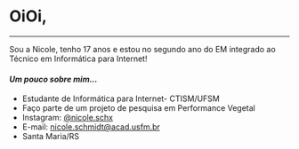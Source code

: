 # OiOi,

***

Sou a Nicole, tenho 17 anos e estou no segundo ano do EM integrado ao Técnico em Informática para Internet!


#### *Um pouco sobre mim...*

- Estudante de Informática para Internet- CTISM/UFSM
- Faço parte de um projeto de pesquisa em Performance Vegetal
- Instagram: [@nicole.schx](https://www.instagram.com/nicole.schx/)
- E-mail: nicole.schmidt@acad.usfm.br
- Santa Maria/RS

